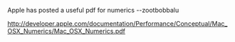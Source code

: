 

Apple has posted a useful pdf for numerics --zootbobbalu

http://developer.apple.com/documentation/Performance/Conceptual/Mac_OSX_Numerics/Mac_OSX_Numerics.pdf
